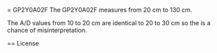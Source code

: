 = GP2Y0A02F
The GP2Y0A02F measures from 20 cm to 130 cm.

The A/D values from 10 to 20 cm are identical to 20 to 30 cm
so the is a chance of misinterpretation.

== License
